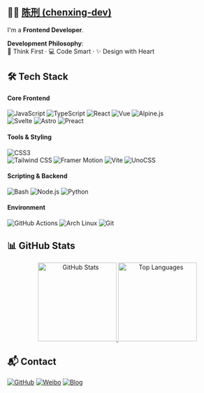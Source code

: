 <!-- GitHub Profile for chenxing-dev -->
## 👨‍💻 [陈刑 (chenxing-dev)](https://github.com/chenxing-dev)
I'm a **Frontend Developer**.

**Development Philosophy**:  
🧠 Think First · 💻 Code Smart · ✨ Design with Heart  

## 🛠️ Tech Stack

#### Core Frontend
![JavaScript](https://img.shields.io/badge/JavaScript-F7DF1E?style=flat&logo=javascript&logoColor=black) ![TypeScript](https://img.shields.io/badge/TypeScript-3178C6?style=flat&logo=typescript&logoColor=white) ![React](https://img.shields.io/badge/React-61DAFB?style=flat&logo=react&logoColor=black) ![Vue](https://img.shields.io/badge/Vue\.js-4FC08D?style=flat&logo=vuedotjs&logoColor=white) ![Alpine.js](https://img.shields.io/badge/Alpine\.js-8BC0D0?style=flat&logo=alpinedotjs&logoColor=black)  
![Svelte](https://img.shields.io/badge/Svelte-FF3E00?style=flat&logo=svelte&logoColor=white) ![Astro](https://img.shields.io/badge/Astro-BC52EE?style=flat&logo=astro&logoColor=white) ![Preact](https://img.shields.io/badge/Preact-673AB8?style=flat&logo=preact&logoColor=white)

#### Tools & Styling
![CSS3](https://img.shields.io/badge/CSS3-663399?style=flat&logo=css&logoColor=white)  
![Tailwind CSS](https://img.shields.io/badge/Tailwind_CSS-06B6D4?style=flat&logo=tailwindcss&logoColor=white) ![Framer Motion](https://img.shields.io/badge/Framer_Motion-0055FF?style=flat&logo=framer&logoColor=white) ![Vite](https://img.shields.io/badge/Vite-646CFF?style=flat&logo=vite&logoColor=white) ![UnoCSS](https://img.shields.io/badge/UnoCSS-333333?style=flat&logo=unocss&logoColor=white)

#### Scripting & Backend

![Bash](https://img.shields.io/badge/Bash-4EAA25?style=flat&logo=gnu-bash&logoColor=white) ![Node.js](https://img.shields.io/badge/Node.js-339933?style=flat&logo=nodedotjs&logoColor=white) ![Python](https://img.shields.io/badge/Python-3776AB?style=flat&logo=python&logoColor=white)


#### Environment

![GitHub Actions](https://img.shields.io/badge/GitHub_Actions-2088FF?style=flat&logo=githubactions&logoColor=white) ![Arch Linux](https://img.shields.io/badge/Arch_Linux-1793D1?style=flat&logo=arch-linux&logoColor=white) ![Git](https://img.shields.io/badge/Git-F05032?style=flat&logo=git&logoColor=white)

## 📊 GitHub Stats

<div align="center">
  <!-- GitHub Readme Stats -->
  <a href="https://github.com/chenxing-dev">
    <img height="180em" src="https://github-readme-stats.vercel.app/api?username=chenxing-dev&show_icons=true&theme=graywhite&hide_border=true" alt="GitHub Stats" />
    <img height="180em" src="https://github-readme-stats.vercel.app/api/top-langs/?username=chenxing-dev&layout=compact&theme=graywhite&hide_border=true&langs_count=8" alt="Top Languages" />
  </a>  
</div>

## 📬 Contact
  
[![GitHub](https://img.shields.io/badge/GitHub-181717?style=for-the-badge&logo=github&logoColor=white)](https://github.com/chenxing-dev) [![Weibo](https://img.shields.io/badge/Weibo-E6162D?style=for-the-badge&logo=sinaweibo&logoColor=white)](https://weibo.com/u/7874224893) [![Blog](https://img.shields.io/badge/Blog-FF5722?style=for-the-badge&logo=blogger&logoColor=white)](https://blog.chenxing.dev)
